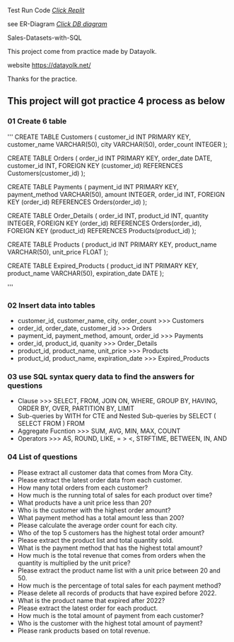 
Test Run Code [_Click Replit_](https://replit.com/@spanthu/SalesDatasets)

see ER-Diagram [_Click DB diagram_](https://dbdiagram.io/d/Sales-Datasets-6610bae103593b6b615275da)

Sales-Datasets-with-SQL

This project come from practice made by Datayolk.

website https://datayolk.net/

Thanks for the practice.

## This project will got practice 4 process as below

### 01 Create 6 table
'''
CREATE TABLE Customers (
  customer_id INT PRIMARY KEY,
  customer_name VARCHAR(50),
  city VARCHAR(50),
  order_count INTEGER
);

CREATE TABLE Orders (
  order_id INT PRIMARY KEY,
  order_date DATE,
  customer_id INT,
  FOREIGN KEY (customer_id) REFERENCES Customers(customer_id)
);

CREATE TABLE Payments (
  payment_id INT PRIMARY KEY,
  payment_method VARCHAR(50),
  amount INTEGER,
  order_id INT,
  FOREIGN KEY (order_id) REFERENCES Orders(order_id)
);

CREATE TABLE Order_Details (
  order_id INT,
  product_id INT,
  quantity INTEGER,
  FOREIGN KEY (order_id) REFERENCES Orders(order_id),
  FOREIGN KEY (product_id) REFERENCES Products(product_id)
);

CREATE TABLE Products (
  product_id INT PRIMARY KEY,
  product_name VARCHAR(50),
  unit_price FLOAT
);

CREATE TABLE Expired_Products (
  product_id INT PRIMARY KEY,
  product_name VARCHAR(50),
  expiration_date DATE
);

'''

### 02 Insert data into tables
- customer_id, customer_name, city, order_count >>> Customers
- order_id, order_date, customer_id >>> Orders
- payment_id, payment_method, amount, order_id >>> Payments
- order_id, product_id, quanity >>> Order_Details
- product_id, product_name, unit_price >>> Products
- product_id, product_name, expiration_date >>> Expired_Products

### 03 use SQL syntax query data to find the answers for questions
- Clause >>> SELECT, FROM, JOIN ON, WHERE, GROUP BY, HAVING, ORDER BY, OVER, PARTITION BY, LIMIT
- Sub-queries by WITH for CTE and Nested Sub-queries by SELECT ( SELECT FROM ) FROM
- Aggregate Fucntion >>> SUM, AVG, MIN, MAX, COUNT
- Operators >>> AS, ROUND, LIKE, = > <, STRFTIME, BETWEEN, IN, AND

### 04 List of questions
- Please extract all customer data that comes from Mora City.
- Please extract the latest order data from each customer.
- How many total orders from each customer?
- How much is the running total of sales for each product over time?
- What products have a unit price less than 20?
- Who is the customer with the highest order amount?
- What payment method has a total amount less than 200?
- Please calculate the average order count for each city.
- Who of the top 5 customers has the highest total order amount?
- Please extract the product list and total quantity sold.
- What is the payment method that has the highest total amount?
- How much is the total revenue that comes from orders when the quantity is multiplied by the unit price?
- Please extract the product name list with a unit price between 20 and 50.
- How much is the percentage of total sales for each payment method?
- Please delete all records of products that have expired before 2022.
- What is the product name that expired after 2022?
- Please extract the latest order for each product.
- How much is the total amount of payment from each customer?
- Who is the customer with the highest total amount of payment?
- Please rank products based on total revenue.
